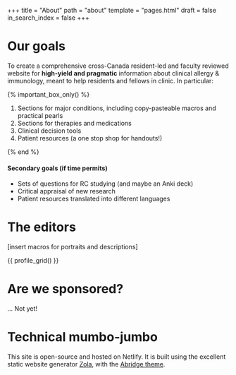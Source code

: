 +++
title = "About"
path = "about"
template = "pages.html"
draft = false
in_search_index = false
+++

# Our goals

To create a comprehensive cross-Canada resident-led and faculty reviewed website for **high-yield and pragmatic** information about clinical allergy & immunology, meant to help residents and fellows in clinic. In particular:

{% important_box_only() %}

1. Sections for major conditions, including copy-pasteable macros and practical pearls
2. Sections for therapies and medications
3. Clinical decision tools
4. Patient resources (a one stop shop for handouts!)

{% end %}

#### Secondary goals (if time permits)

- Sets of questions for RC studying (and maybe an Anki deck)
- Critical appraisal of new research
- Patient resources translated into different languages

# The editors

[insert macros for portraits and descriptions]

{{ profile_grid() }}

# Are we sponsored?

... Not yet!

# Technical mumbo-jumbo

This site is open-source and hosted on Netlify. It is built using the excellent static website generator [Zola](https://www.getzola.org/), with the [Abridge theme](https://github.com/Jieiku/abridge.css).
